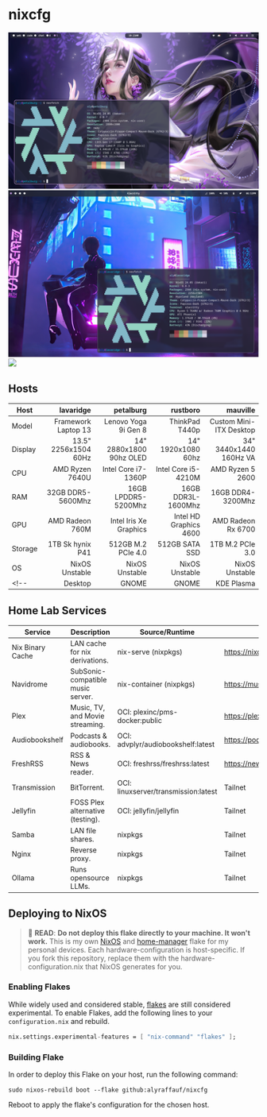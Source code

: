 # nixcfg
![](./_img/sway.png)
![](./_img/hyprland.png)
![](./_img/gnome.png)

## Hosts
| Host    |            lavaridge |               petalburg |               rustboro |                mauville |
|---------|---------------------:|------------------------:|-----------------------:|------------------------:|
| Model   |  Framework Laptop 13 |    Lenovo Yoga 9i Gen 8 |         ThinkPad T440p | Custom Mini-ITX Desktop |
| Display | 13.5" 2256x1504 60Hz | 14" 2880x1800 90hz OLED |     14" 1920x1080 60hz |  34" 3440x1440 160Hz VA |
| CPU     |      AMD Ryzen 7640U |     Intel Core i7-1360P |    Intel Core i5-4210M |        AMD Ryzen 5 2600 |
| RAM     |    32GB DDR5-5600Mhz |     16GB LPDDR5-5200Mhz |     16GB DDR3L-1600Mhz |       16GB DDR4-3200Mhz |
| GPU     |      AMD Radeon 760M |  Intel Iris Xe Graphics | Intel HD Graphics 4600 |      AMD Radeon Rx 6700 |
| Storage |     1TB Sk hynix P41 |      512GB M.2 PCIe 4.0 |         512GB SATA SSD |        1TB M.2 PCIe 3.0 |
| OS      |       NixOS Unstable |          NixOS Unstable |         NixOS Unstable |          NixOS Unstable |
<!-- | Desktop |                GNOME |                   GNOME |             KDE Plasma |                   GNOME | -->

## Home Lab Services
| Service          | Description                       | Source/Runtime                       | Domain                           |
|------------------|-----------------------------------|--------------------------------------|----------------------------------|
| Nix Binary Cache | LAN cache for nix derivations.    | nix-serve (nixpkgs)                  | https://nixchace.raffauflabs.com |
| Navidrome        | SubSonic-compatible music server. | nix-container (nixpkgs)              | https://music.raffauflabs.com    |
| Plex             | Music, TV, and Movie streaming.   | OCI: plexinc/pms-docker:public       | https://plex.raffauflabs.com     |
| Audiobookshelf   | Podcasts & audiobooks.            | OCI: advplyr/audiobookshelf:latest   | https://podcasts.raffauflabs.com |
| FreshRSS         | RSS & News reader.                | OCI: freshrss/freshrss:latest        | https://news.raffauflabs.com     |
| Transmission     | BitTorrent.                       | OCI: linuxserver/transmission:latest | Tailnet                          |
| Jellyfin         | FOSS Plex alternative (testing).  | OCI: jellyfin/jellyfin               | Tailnet                          |
| Samba            | LAN file shares.                  | nixpkgs                              | Tailnet                          |
| Nginx            | Reverse proxy.                    | nixpkgs                              | Tailnet     
| Ollama           | Runs opensource LLMs.             | nixpkgs                              | Tailnet                          |

## Deploying to NixOS
> :red_circle: **READ**: **Do not deploy this flake directly to your machine. It won't work.**
> This is my own [NixOS](https://nixos.org/) and [home-manager](https://github.com/nix-community/home-manager) flake for my personal devices.
> Each hardware-configuration is host-specific. If you fork this repository, replace them with the hardware-configuration.nix that NixOS generates for you.

### Enabling Flakes
While widely used and considered stable, [flakes](https://nixos.wiki/wiki/Flakes) are still considered experimental. To enable Flakes, add the following lines to your `configuration.nix` and rebuild.
```nix
nix.settings.experimental-features = [ "nix-command" "flakes" ];
```
### Building Flake
In order to deploy this Flake on your host, run the following command:
```
sudo nixos-rebuild boot --flake github:alyraffauf/nixcfg
```
Reboot to apply the flake's configuration for the chosen host.
